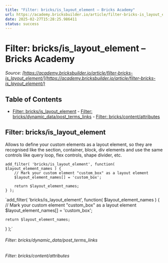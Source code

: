 ```yaml
---
title: "Filter: bricks/is_layout_element – Bricks Academy"
url: https://academy.bricksbuilder.io/article/filter-bricks-is_layout_element/
date: 2025-02-27T15:28:25.986411
status: success
---
```


# Filter: bricks/is_layout_element – Bricks Academy

*Source: [https://academy.bricksbuilder.io/article/filter-bricks-is_layout_element/](https://academy.bricksbuilder.io/article/filter-bricks-is_layout_element/)*

## Table of Contents

- [Filter: bricks/is_layout_element](#filter-bricksislayoutelement)
        - [Filter: bricks/dynamic_data/post_terms_links](#filter-bricksdynamicdataposttermslinks)
        - [Filter: bricks/content/attributes](#filter-brickscontentattributes)

## Filter: bricks/is_layout_element

Allows to define your custom elements as a layout element, so they are recognised like the section, container, block, div elements and use the same controls like query loop, flex controls, shape divider, etc.

```
add_filter( 'bricks/is_layout_element', function( $layout_element_names ) {
    // Mark your custom element "custom_box" as a layout element
    $layout_element_names[] = 'custom_box';

    return $layout_element_names;
} );
```

`add_filter( 'bricks/is_layout_element', function( $layout_element_names ) {
    // Mark your custom element "custom_box" as a layout element
    $layout_element_names[] = 'custom_box';

    return $layout_element_names;
} );`

###### Filter: bricks/dynamic_data/post_terms_links

###### Filter: bricks/content/attributes

